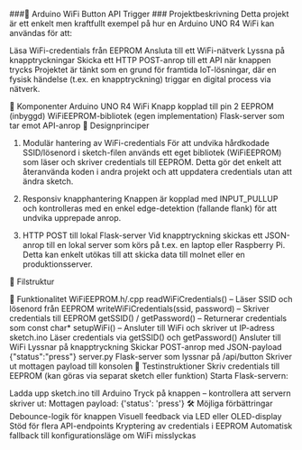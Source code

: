 ###📡 Arduino WiFi Button API Trigger ###
Projektbeskrivning
Detta projekt är ett enkelt men kraftfullt exempel på hur en Arduino UNO R4 WiFi kan användas för att:

Läsa WiFi-credentials från EEPROM
Ansluta till ett WiFi-nätverk
Lyssna på knapptryckningar
Skicka ett HTTP POST-anrop till ett API när knappen trycks
Projektet är tänkt som en grund för framtida IoT-lösningar, där en fysisk händelse (t.ex. en knapptryckning) triggar en digital process via nätverk.

🧩 Komponenter
Arduino UNO R4 WiFi
Knapp kopplad till pin 2
EEPROM (inbyggd)
WiFiEEPROM-bibliotek (egen implementation)
Flask-server som tar emot API-anrop
🧠 Designprinciper
1. Modulär hantering av WiFi-credentials
För att undvika hårdkodade SSID/lösenord i sketch-filen används ett eget bibliotek (WiFiEEPROM) som läser och skriver credentials till EEPROM. Detta gör det enkelt att återanvända koden i andra projekt och att uppdatera credentials utan att ändra sketch.

2. Responsiv knapphantering
Knappen är kopplad med INPUT_PULLUP och kontrolleras med en enkel edge-detektion (fallande flank) för att undvika upprepade anrop.

3. HTTP POST till lokal Flask-server
Vid knapptryckning skickas ett JSON-anrop till en lokal server som körs på t.ex. en laptop eller Raspberry Pi. Detta kan enkelt utökas till att skicka data till molnet eller en produktionsserver.

📁 Filstruktur

🔧 Funktionalitet
WiFiEEPROM.h/.cpp
readWiFiCredentials() – Läser SSID och lösenord från EEPROM
writeWiFiCredentials(ssid, password) – Skriver credentials till EEPROM
getSSID() / getPassword() – Returnerar credentials som const char*
setupWiFi() – Ansluter till WiFi och skriver ut IP-adress
sketch.ino
Läser credentials via getSSID() och getPassword()
Ansluter till WiFi
Lyssnar på knapptryckning
Skickar POST-anrop med JSON-payload {"status":"press"}
server.py
Flask-server som lyssnar på /api/button
Skriver ut mottagen payload till konsolen
🧪 Testinstruktioner
Skriv credentials till EEPROM (kan göras via separat sketch eller funktion)
Starta Flask-servern:

Ladda upp sketch.ino till Arduino
Tryck på knappen – kontrollera att servern skriver ut:
Mottagen payload: {'status': 'press'}
🛠️ Möjliga förbättringar
Debounce-logik för knappen
Visuell feedback via LED eller OLED-display
Stöd för flera API-endpoints
Kryptering av credentials i EEPROM
Automatisk fallback till konfigurationsläge om WiFi misslyckas
